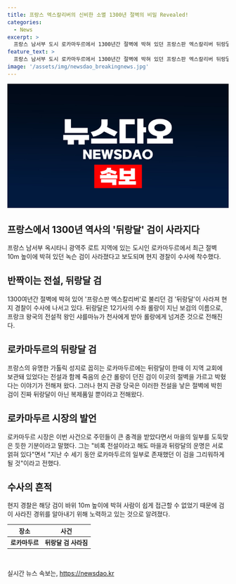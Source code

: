 ```yaml
---
title: 프랑스 엑스칼리버의 신비한 소멸 1300년 절벽의 비밀 Revealed!
categories:
  - News
excerpt: >
  프랑스 남서부 도시 로카마두르에서 1300년간 절벽에 박혀 있던 프랑스판 엑스칼리버 뒤랑달이 사라졌다. 현지 경찰이 도난 가능성에 대해 수사 중이며, 이 검은 중세 유럽 서사시 문학의 걸작인 샤를마뉴 전설에 등장하는 롤랑의 무기로, 프랑크 왕국의 전설적 왕이 보검을 롤랑에게 주었을 때의 이야기와 연관돼 있다. 사람들은 이 사건으로 큰 충격을 받았고, 검이 어떻게 사라졌는지에 대해 현지 경찰이 수사 중이다.
feature_text: >
  프랑스 남서부 도시 로카마두르에서 1300년간 절벽에 박혀 있던 프랑스판 엑스칼리버 뒤랑달이 사라졌다. 현지 경찰이 도난 가능성에 대해 수사 중이며, 이 검은 중세 유럽 서사시 문학의 걸작인 샤를마뉴 전설에 등장하는 롤랑의 무기로, 프랑크 왕국의 전설적 왕이 보검을 롤랑에게 주었을 때의 이야기와 연관돼 있다. 사람들은 이 사건으로 큰 충격을 받았고, 검이 어떻게 사라졌는지에 대해 현지 경찰이 수사 중이다.
image: '/assets/img/newsdao_breakingnews.jpg'
---
```


<p><img src="/assets/img/newsdao_breakingnews.jpg" alt="flaretime 속보" /></p>

<h2 data-ke-size="size26">프랑스에서 1300년 역사의 '뒤랑달' 검이 사라지다</h2>

<p data-ke-size="size16">프랑스 남서부 옥시타니 광역주 로트 지역에 있는 도시인 로카마두르에서 최근 절벽 10m 높이에 박혀 있던 녹슨 검이 사라졌다고 보도되며 현지 경찰이 수사에 착수했다.</p>

<h2 data-ke-size="size24">반짝이는 전설, 뒤랑달 검</h2>

<p data-ke-size="size16">1300여년간 절벽에 박혀 있어 '프랑스판 엑스칼리버'로 불리던 검 '뒤랑달'이 사라져 현지 경찰이 수사에 나서고 있다. 뒤랑달은 12기사의 수좌 롤랑이 지닌 보검의 이름으로, 프랑크 왕국의 전설적 왕인 샤를마뉴가 천사에게 받아 롤랑에게 넘겨준 것으로 전해진다.</p>

<h2 data-ke-size="size26">로카마두르의 뒤랑달 검</h2>

<p data-ke-size="size16">프랑스의 유명한 가톨릭 성지로 꼽히는 로카마두르에는 뒤랑달이 한때 이 지역 교회에 보관돼 있었다는 전설과 함께 죽음의 순간 롤랑이 던진 검이 이곳의 절벽을 가르고 박혔다는 이야기가 전해져 왔다. 그러나 현지 관광 당국은 이러한 전설을 낳은 절벽에 박힌 검이 진짜 뒤랑달이 아닌 복제품일 뿐이라고 전해왔다.</p>

<h2 data-ke-size="size24">로카마두르 시장의 발언</h2>

<p data-ke-size="size16">로카마두르 시장은 이번 사건으로 주민들이 큰 충격을 받았다면서 마을의 일부를 도둑맞은 듯한 기분이라고 말했다. 그는 "비록 전설이라고 해도 마을과 뒤랑달의 운명은 서로 얽혀 있다"면서 "지난 수 세기 동안 로카마두르의 일부로 존재했던 이 검을 그리워하게 될 것"이라고 전했다.</p>

<h2 data-ke-size="size24">수사의 흔적</h2>

<p data-ke-size="size16">현지 경찰은 해당 검이 바위 10m 높이에 박혀 사람이 쉽게 접근할 수 없었기 때문에 검이 사라진 경위를 알아내기 위해 노력하고 있는 것으로 알려졌다.</p>

<table>
    <thead>
        <tr>
            <th>장소</th>
            <th>사건</th>
        </tr>
    </thead>
    <tbody>
        <tr>
            <td style="text-align: center; height: 17px;"><b>로카마두르</b></td>
            <td style="text-align: center; height: 17px;"><b>뒤랑달 검 사라짐</b></td>
        </tr>
    </tbody>
</table>

<p data-ke-size="size16">&nbsp;</p>
실시간 뉴스 속보는, <a href="https://newsdao.kr" rel="dofollow">https://newsdao.kr</a>


